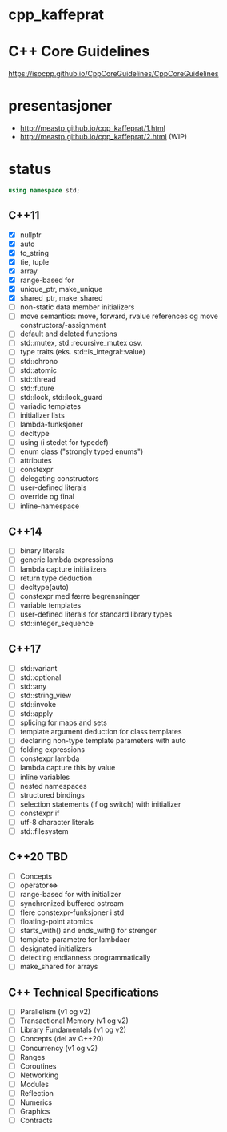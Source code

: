 # cpp_kaffeprat

# C++ Core Guidelines

https://isocpp.github.io/CppCoreGuidelines/CppCoreGuidelines

# presentasjoner

- http://meastp.github.io/cpp_kaffeprat/1.html
- http://meastp.github.io/cpp_kaffeprat/2.html (WIP)

# status

```cpp
using namespace std;
```
## C++11
 - [x] nullptr
 - [x] auto
 - [x] to_string
 - [x] tie, tuple
 - [x] array
 - [x] range-based for
 - [x] unique_ptr, make_unique
 - [x] shared_ptr, make_shared
 - [ ] non-static data member initializers
 - [ ] move semantics: move, forward, rvalue references og move constructors/-assignment
 - [ ] default and deleted functions
 - [ ] std::mutex, std::recursive_mutex osv.
 - [ ] type traits (eks. std::is_integral<int>::value)
 - [ ] std::chrono
 - [ ] std::atomic
 - [ ] std::thread
 - [ ] std::future
 - [ ] std::lock, std::lock_guard
 - [ ] variadic templates
 - [ ] initializer lists
 - [ ] lambda-funksjoner
 - [ ] decltype
 - [ ] using (i stedet for typedef)
 - [ ] enum class ("strongly typed enums")
 - [ ] attributes
 - [ ] constexpr
 - [ ] delegating constructors
 - [ ] user-defined literals
 - [ ] override og final
 - [ ] inline-namespace

## C++14
 - [ ] binary literals
 - [ ] generic lambda expressions
 - [ ] lambda capture initializers
 - [ ] return type deduction
 - [ ] decltype(auto)
 - [ ] constexpr med færre begrensninger
 - [ ] variable templates
 - [ ] user-defined literals for standard library types
 - [ ] std::integer_sequence

## C++17
 - [ ] std::variant
 - [ ] std::optional
 - [ ] std::any
 - [ ] std::string_view
 - [ ] std::invoke
 - [ ] std::apply
 - [ ] splicing for maps and sets
 - [ ] template argument deduction for class templates
 - [ ] declaring non-type template parameters with auto
 - [ ] folding expressions
 - [ ] constexpr lambda
 - [ ] lambda capture this by value
 - [ ] inline variables
 - [ ] nested namespaces
 - [ ] structured bindings
 - [ ] selection statements (if og switch) with initializer
 - [ ] constexpr if
 - [ ] utf-8 character literals
 - [ ] std::filesystem

## C++20 TBD
 - [ ] Concepts
 - [ ] operator<=>
 - [ ] range-based for with initializer
 - [ ] synchronized buffered ostream
 - [ ] flere constexpr-funksjoner i std
 - [ ] floating-point atomics
 - [ ] starts_with() and ends_with() for strenger
 - [ ] template-parametre for lambdaer
 - [ ] designated initializers
 - [ ] detecting endianness programmatically
 - [ ] make_shared for arrays

## C++ Technical Specifications
 - [ ] Parallelism (v1 og v2)
 - [ ] Transactional Memory (v1 og v2)
 - [ ] Library Fundamentals (v1 og v2)
 - [ ] Concepts (del av C++20)
 - [ ] Concurrency (v1 og v2)
 - [ ] Ranges
 - [ ] Coroutines
 - [ ] Networking
 - [ ] Modules
 - [ ] Reflection
 - [ ] Numerics
 - [ ] Graphics
 - [ ] Contracts
